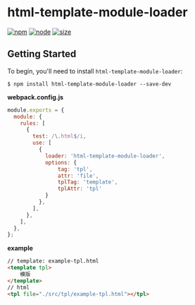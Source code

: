 
# html-template-module-loader

[![npm][npm]][npm-url]
[![node][node]][node-url]
[![size][size]][size-url]

## Getting Started

To begin, you'll need to install `html-template-module-loader`:

```console
$ npm install html-template-module-loader --save-dev

```
**webpack.config.js**

```js
module.exports = {
  module: {
    rules: [
      {
        test: /\.html$/i,
        use: [
          {
            loader: 'html-template-module-loader',
            options: {
                tag: 'tpl',
                attr: 'file',
                tplTag: 'template',
                tplAttr: 'tpl'
            }
          },
        ],
      },
    ],
  },
};
```
**example**
```html
// template: example-tpl.html
<template tpl>
    模版
</template> 
// html
<tpl file="./src/tpl/example-tpl.html"></tpl>

```
[npm]: https://img.shields.io/npm/v/html-template-module-loader.svg
[npm-url]: https://npmjs.org/package/html-template-module-loader
[node]: https://img.shields.io/node/v/html-template-module-loader.svg
[node-url]: https://nodejs.org
[size]: https://packagephobia.now.sh/badge?p=html-template-module-loader
[size-url]: https://packagephobia.now.sh/result?p=html-template-module-loader